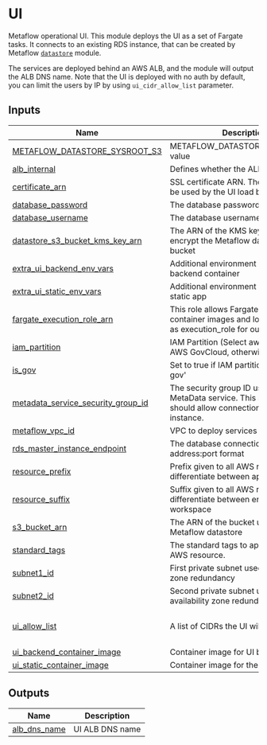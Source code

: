 # UI

Metaflow operational UI. This module deploys the UI as a set of Fargate tasks. It connects to an existing RDS instance, that can be created by Metaflow [`datastore`](../datastore) module.

The services are deployed behind an AWS ALB, and the module will output the ALB DNS name. Note that the UI is deployed with no auth by default, you can limit the users by IP by using `ui_cidr_allow_list` parameter.

<!-- BEGIN_TF_DOCS -->
## Inputs

| Name | Description | Type | Default | Required |
|------|-------------|------|---------|:--------:|
| <a name="input_METAFLOW_DATASTORE_SYSROOT_S3"></a> [METAFLOW\_DATASTORE\_SYSROOT\_S3](#input\_METAFLOW\_DATASTORE\_SYSROOT\_S3) | METAFLOW\_DATASTORE\_SYSROOT\_S3 value | `string` | n/a | yes |
| <a name="input_alb_internal"></a> [alb\_internal](#input\_alb\_internal) | Defines whether the ALB is internal | `bool` | `false` | no |
| <a name="input_certificate_arn"></a> [certificate\_arn](#input\_certificate\_arn) | SSL certificate ARN. The certificate will be used by the UI load balancer. | `string` | n/a | yes |
| <a name="input_database_password"></a> [database\_password](#input\_database\_password) | The database password | `string` | n/a | yes |
| <a name="input_database_username"></a> [database\_username](#input\_database\_username) | The database username | `string` | n/a | yes |
| <a name="input_datastore_s3_bucket_kms_key_arn"></a> [datastore\_s3\_bucket\_kms\_key\_arn](#input\_datastore\_s3\_bucket\_kms\_key\_arn) | The ARN of the KMS key used to encrypt the Metaflow datastore S3 bucket | `string` | n/a | yes |
| <a name="input_extra_ui_backend_env_vars"></a> [extra\_ui\_backend\_env\_vars](#input\_extra\_ui\_backend\_env\_vars) | Additional environment variables for UI backend container | `map(string)` | `{}` | no |
| <a name="input_extra_ui_static_env_vars"></a> [extra\_ui\_static\_env\_vars](#input\_extra\_ui\_static\_env\_vars) | Additional environment variables for UI static app | `map(string)` | `{}` | no |
| <a name="input_fargate_execution_role_arn"></a> [fargate\_execution\_role\_arn](#input\_fargate\_execution\_role\_arn) | This role allows Fargate to pull container images and logs. We'll use it as execution\_role for our Fargate task | `string` | n/a | yes |
| <a name="input_iam_partition"></a> [iam\_partition](#input\_iam\_partition) | IAM Partition (Select aws-us-gov for AWS GovCloud, otherwise leave as is) | `string` | `"aws"` | no |
| <a name="input_is_gov"></a> [is\_gov](#input\_is\_gov) | Set to true if IAM partition is 'aws-us-gov' | `bool` | `false` | no |
| <a name="input_metadata_service_security_group_id"></a> [metadata\_service\_security\_group\_id](#input\_metadata\_service\_security\_group\_id) | The security group ID used by the MetaData service. This security group should allow connections to the RDS instance. | `string` | n/a | yes |
| <a name="input_metaflow_vpc_id"></a> [metaflow\_vpc\_id](#input\_metaflow\_vpc\_id) | VPC to deploy services into | `string` | n/a | yes |
| <a name="input_rds_master_instance_endpoint"></a> [rds\_master\_instance\_endpoint](#input\_rds\_master\_instance\_endpoint) | The database connection endpoint in address:port format | `string` | n/a | yes |
| <a name="input_resource_prefix"></a> [resource\_prefix](#input\_resource\_prefix) | Prefix given to all AWS resources to differentiate between applications | `string` | n/a | yes |
| <a name="input_resource_suffix"></a> [resource\_suffix](#input\_resource\_suffix) | Suffix given to all AWS resources to differentiate between environment and workspace | `string` | n/a | yes |
| <a name="input_s3_bucket_arn"></a> [s3\_bucket\_arn](#input\_s3\_bucket\_arn) | The ARN of the bucket used for Metaflow datastore | `string` | n/a | yes |
| <a name="input_standard_tags"></a> [standard\_tags](#input\_standard\_tags) | The standard tags to apply to every AWS resource. | `map(string)` | n/a | yes |
| <a name="input_subnet1_id"></a> [subnet1\_id](#input\_subnet1\_id) | First private subnet used for availability zone redundancy | `string` | n/a | yes |
| <a name="input_subnet2_id"></a> [subnet2\_id](#input\_subnet2\_id) | Second private subnet used for availability zone redundancy | `string` | n/a | yes |
| <a name="input_ui_allow_list"></a> [ui\_allow\_list](#input\_ui\_allow\_list) | A list of CIDRs the UI will be available to | `list(string)` | <pre>[<br>  "0.0.0.0/0"<br>]</pre> | no |
| <a name="input_ui_backend_container_image"></a> [ui\_backend\_container\_image](#input\_ui\_backend\_container\_image) | Container image for UI backend | `string` | `""` | no |
| <a name="input_ui_static_container_image"></a> [ui\_static\_container\_image](#input\_ui\_static\_container\_image) | Container image for the UI frontend app | `string` | `""` | no |

## Outputs

| Name | Description |
|------|-------------|
| <a name="output_alb_dns_name"></a> [alb\_dns\_name](#output\_alb\_dns\_name) | UI ALB DNS name |
<!-- END_TF_DOCS -->
